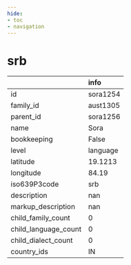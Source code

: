 ```yaml
---
hide:
- toc
- navigation
---
```

# srb
|                      | info     |
|:---------------------|:---------|
| id                   | sora1254 |
| family_id            | aust1305 |
| parent_id            | sora1256 |
| name                 | Sora     |
| bookkeeping          | False    |
| level                | language |
| latitude             | 19.1213  |
| longitude            | 84.19    |
| iso639P3code         | srb      |
| description          | nan      |
| markup_description   | nan      |
| child_family_count   | 0        |
| child_language_count | 0        |
| child_dialect_count  | 0        |
| country_ids          | IN       |